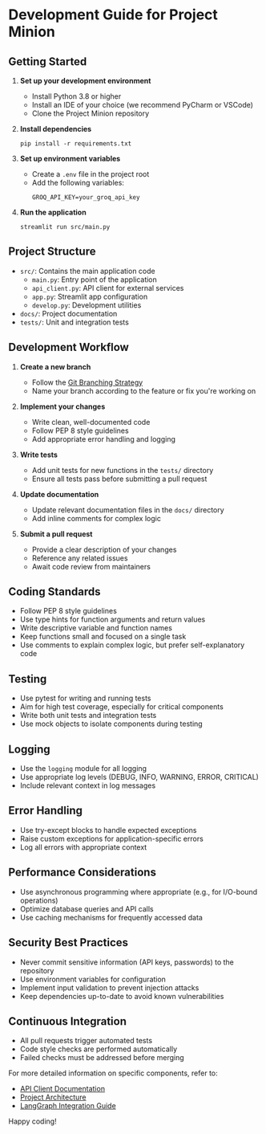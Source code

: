 # Development Guide for Project Minion

## Getting Started

1. **Set up your development environment**
   - Install Python 3.8 or higher
   - Install an IDE of your choice (we recommend PyCharm or VSCode)
   - Clone the Project Minion repository

2. **Install dependencies**
   ```
   pip install -r requirements.txt
   ```

3. **Set up environment variables**
   - Create a `.env` file in the project root
   - Add the following variables:
     ```
     GROQ_API_KEY=your_groq_api_key
     ```

4. **Run the application**
   ```
   streamlit run src/main.py
   ```

## Project Structure

- `src/`: Contains the main application code
  - `main.py`: Entry point of the application
  - `api_client.py`: API client for external services
  - `app.py`: Streamlit app configuration
  - `develop.py`: Development utilities
- `docs/`: Project documentation
- `tests/`: Unit and integration tests

## Development Workflow

1. **Create a new branch**
   - Follow the [Git Branching Strategy](git-branching-strategy.md)
   - Name your branch according to the feature or fix you're working on

2. **Implement your changes**
   - Write clean, well-documented code
   - Follow PEP 8 style guidelines
   - Add appropriate error handling and logging

3. **Write tests**
   - Add unit tests for new functions in the `tests/` directory
   - Ensure all tests pass before submitting a pull request

4. **Update documentation**
   - Update relevant documentation files in the `docs/` directory
   - Add inline comments for complex logic

5. **Submit a pull request**
   - Provide a clear description of your changes
   - Reference any related issues
   - Await code review from maintainers

## Coding Standards

- Follow PEP 8 style guidelines
- Use type hints for function arguments and return values
- Write descriptive variable and function names
- Keep functions small and focused on a single task
- Use comments to explain complex logic, but prefer self-explanatory code

## Testing

- Use pytest for writing and running tests
- Aim for high test coverage, especially for critical components
- Write both unit tests and integration tests
- Use mock objects to isolate components during testing

## Logging

- Use the `logging` module for all logging
- Use appropriate log levels (DEBUG, INFO, WARNING, ERROR, CRITICAL)
- Include relevant context in log messages

## Error Handling

- Use try-except blocks to handle expected exceptions
- Raise custom exceptions for application-specific errors
- Log all errors with appropriate context

## Performance Considerations

- Use asynchronous programming where appropriate (e.g., for I/O-bound operations)
- Optimize database queries and API calls
- Use caching mechanisms for frequently accessed data

## Security Best Practices

- Never commit sensitive information (API keys, passwords) to the repository
- Use environment variables for configuration
- Implement input validation to prevent injection attacks
- Keep dependencies up-to-date to avoid known vulnerabilities

## Continuous Integration

- All pull requests trigger automated tests
- Code style checks are performed automatically
- Failed checks must be addressed before merging

For more detailed information on specific components, refer to:
- [API Client Documentation](api_client.md)
- [Project Architecture](project-architecture-doc.md)
- [LangGraph Integration Guide](project-echo-langraph-integration-guide-v2.md)

Happy coding!
